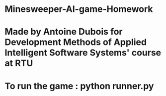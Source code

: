 # Minesweeper-AI-game-Homework

# Made by Antoine Dubois for Development Methods of Applied Intelligent Software Systems' course at RTU
# To run the game : python runner.py
